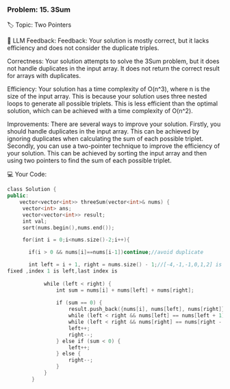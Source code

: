 
### Problem: 15. 3Sum

🏷 Topic: Two Pointers

🤖 LLM Feedback:
Feedback:
Your solution is mostly correct, but it lacks efficiency and does not consider the duplicate triples.

Correctness: Your solution attempts to solve the 3Sum problem, but it does not handle duplicates in the input array. It does not return the correct result for arrays with duplicates.

Efficiency: Your solution has a time complexity of O(n^3), where n is the size of the input array. This is because your solution uses three nested loops to generate all possible triplets. This is less efficient than the optimal solution, which can be achieved with a time complexity of O(n^2).

Improvements: There are several ways to improve your solution. Firstly, you should handle duplicates in the input array. This can be achieved by ignoring duplicates when calculating the sum of each possible triplet. Secondly, you can use a two-pointer technique to improve the efficiency of your solution. This can be achieved by sorting the input array and then using two pointers to find the sum of each possible triplet.

💻 Your Code:
```cpp
class Solution {
public:
    vector<vector<int>> threeSum(vector<int>& nums) {
     vector<int> ans;
     vector<vector<int>> result;
     int val;
     sort(nums.begin(),nums.end());

     for(int i = 0;i<nums.size()-2;i++){

       if(i > 0 && nums[i]==nums[i-1])continue;//avoid duplicate 

       int left = i + 1, right = nums.size() - 1;//[-4,-1,-1,0,1,2] is the sorted array so index zero is 
fixed ,index 1 is left,last index is
            
            while (left < right) {
                int sum = nums[i] + nums[left] + nums[right];
                
                if (sum == 0) {
                    result.push_back({nums[i], nums[left], nums[right]});
                    while (left < right && nums[left] == nums[left + 1]) left++; // Skip duplicates
                    while (left < right && nums[right] == nums[right - 1]) right--; // Skip duplicates
                    left++;
                    right--;
                } else if (sum < 0) {
                    left++;
                } else {
                    right--;
                }
            }
        }
```
